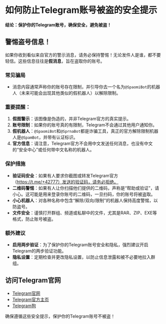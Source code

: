 # 如何防止Telegram账号被盗的安全提示

**结论：保护你的Telegram账号，确保安全，避免被盗！**

## 警惕盗号信息！

如果你收到看似来自官方的警示消息，请务必保持警惕！无论发件人是谁，都不要轻信。这些信息往往是**假消息**，旨在盗取你的账号。

### 常见骗局

- 消息内容通常声称你的账号存在限制，并引导你去一个名为`@SpaomiBot`的机器人（未来可能会出现其他类似的假机器人）以解除限制。

### 重要提醒：

1. **假图警示**：该图像是伪造的，并非Telegram官方的真实提示。
2. **账号限制**：如果你的账号真的有限制，Telegram不会通过其他用户通知你。
3. **假机器人**：`@SpaomiBot`和`@SprnaBot`都是诈骗工具，真正的官方解除限制机器人是`@SpamBot`，并带有认证标识。
4. **官方信息**：请注意，Telegram官方不会用中文发送任何消息，也没有中文的“安全中心”或任何带中文名称的机器人。

### 保护措施

- **验证码安全**：如果有人要求你截图或转发Telegram官方（https://t.me/+42777）发送的验证码，请务必拒绝。
- **二维码警惕**：如果有人让你扫描他们提供的二维码，声称是“帮助或验证”，请小心。这可能是用来登录你账号的二维码，一旦扫码，你的账号将被盗取。
- **小心机器人**：对各种名称中包含“解除/双向/限制”的机器人保持高度警惕，以防盗号。
- **文件安全**：谨慎打开群组、频道或私聊中的文件，尤其是RAR、ZIP、EXE等格式，防止账号被盗。

### 额外建议

- **启用两步验证**：为了保护你的Telegram账号安全和隐私，强烈建议开启Telegram的两步验证功能。
- **隐私设置**：定期检查并更改隐私设置，以防止信息泄露和被不必要地拉入群组。

## 访问Telegram官网

- [Telegram官网](https://t.me)
- [Telegram官方主页](https://telegram.org)
- [Telegram狗](https://telegram.dog) 

确保遵循这些安全提示，保护你的Telegram账号不被盗！